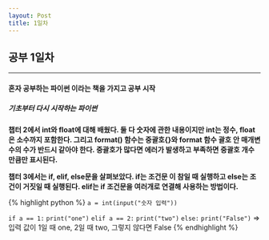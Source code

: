 ```yaml
---
layout: Post
title: 1일차
---
```

## 공부 1일차
****
#### 혼자 공부하는 파이썬 이라는 책을 가지고 공부 시작

##### 기초부터 다시 시작하는 파이썬
**챕터 2에서 int와 float에 대해 배웠다.
둘 다 숫자에 관한 내용이지만 int는 정수, float은 소수까지 포함한다.
그리고 format() 함수는 중괄호{}와
format 함수 괄호 안 매개변수의 수가 반드시 같아야 한다.
중괄호가 많다면 에러가 발생하고 부족하면 중괄호 개수만큼만 표시된다.**

**챕터 3에서는 if, elif, else문을 살펴보았다.
if는 조건문 이 참일 때 실행하고 else는 조건이 거짓일 때 실행된다.
elif는 if 조건문을 여러개로 연결해 사용하는 방법이다.**

{% highlight python %}
`a = int(input("숫자 입력"))`

`if a == 1:`
`print("one")`
`elif a == 2:`
`print("two")`
`else:`
`print("False")`
=> 입력 값이 1일 때 one, 2일 때 two, 그렇지 않다면 False
{% endhighlight %}
